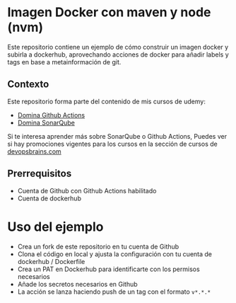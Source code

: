 # Imagen Docker con maven y node (nvm)

Este repositorio contiene un ejemplo de cómo construir un imagen docker y subirla a dockerhub, aprovechando acciones de docker para añadir labels y tags en base a metainformación de git.

## Contexto
Este repositorio forma parte del contenido de mis cursos de udemy:
* [Domina Github Actions](https://www.udemy.com/course/domina-github-actions/?referralCode=CBFBAF72C38BE758CFE1)
* [Domina SonarQube](https://www.udemy.com/course/domina-sonarqube/?referralCode=EF59257E7D8DC3026D6D)

Si te interesa aprender más sobre SonarQube o Github Actions, Puedes ver si hay promociones vigentes para los cursos en la sección de cursos de [devopsbrains.com](https://devopsbrains.com/cursos/)


## Prerrequisitos
* Cuenta de Github con Github Actions habilitado
* Cuenta de dockerhub

# Uso del ejemplo
* Crea un fork de este repositorio en tu cuenta de Github
* Clona el código en local y ajusta la configuración con tu cuenta de dockerhub / Dockerfile
* Crea un PAT en Dockerhub para identificarte con los permisos necesarios
* Añade los secretos necesarios en Github
* La acción se lanza haciendo push de un tag con el formato `v*.*.*`